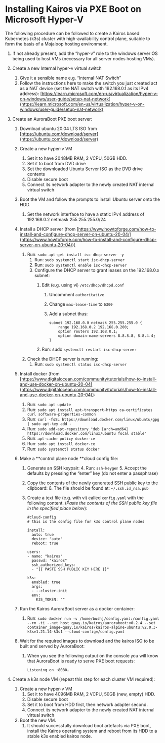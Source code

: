 # Installing Kairos via PXE Boot on Microsoft Hyper-V

The following procedure can be followed to create a Kairos based Kubernetes (k3s) cluster with high-availability control plane, suitable to form the basis of a Mojaloop hosting environment.

1. If not already present, add the “hyper-v” role to the windows server OS being used to host VMs (necessary for all server nodes hosting VMs).
2. Create a new Internal hyper-v virtual switch
    1. Give it a sensible name e.g. “Internal NAT Switch”
    2. Follow the instructions here to make the switch you just created act as a NAT device (set the NAT switch with 192.168.0.1 as its IPv4 address): [https://learn.microsoft.com/en-us/virtualization/hyper-v-on-windows/user-guide/setup-nat-network](https://learn.microsoft.com/en-us/virtualization/hyper-v-on-windows/user-guide/setup-nat-network)
3. Create an AuroraBoot PXE boot server:
    1. Download ubuntu 20.04 LTS ISO from [https://ubuntu.com/download/server](https://ubuntu.com/download/server)
    2. Create a new hyper-v VM
        1. Set it to have 2048MB RAM, 2 VCPU, 50GB HDD.
        2. Set it to boot from DVD drive
        3. Set the downloaded Ubuntu  Server ISO as the DVD drive contents
        4. Disable secure boot
        5. Connect its network adapter to the newly created NAT internal virtual switch
    3. Boot the VM and follow the prompts to install Ubuntu server onto the HDD.
        1. Set the network interface to have a static IPv4 address of 192.168.0.2 netmask 255.255.255.0/24
    4. Install a DHCP server (from [https://www.howtoforge.com/how-to-install-and-configure-dhcp-server-on-ubuntu-20-04/](https://www.howtoforge.com/how-to-install-and-configure-dhcp-server-on-ubuntu-20-04/))
       1. Run: `sudo apt-get install isc-dhcp-server -y`
          1. Run: `sudo systemctl start isc-dhcp-server`
          2. Run: `sudo systemctl enable isc-dhcp-server`
          3. Configure the DHCP server to grant leases on the 192.168.0.x subnet:
             1. Edit (e.g. using vi) `/etc/dhcp/dhcpd.conf`
                1. Uncomment `authoritative`
                2. Change `max-lease-time` to `6300`
                3. Add a subnet thus:
              
                    ```
                    subnet 192.168.0.0 netmask 255.255.255.0 {
                        range 192.168.0.2 192.168.0.200;
                        option routers 192.168.0.1;
                        option domain-name-servers 8.8.8.8, 8.8.4.4;
                    }
                    ```
    
             2. Run: sudo `systemctl restart isc-dhcp-server`
       2. Check the DHCP server is running:
          1. Run: `sudo systemctl status isc-dhcp-server`
    5. Install docker (from [https://www.digitalocean.com/community/tutorials/how-to-install-and-use-docker-on-ubuntu-20-04](https://www.digitalocean.com/community/tutorials/how-to-install-and-use-docker-on-ubuntu-20-04)):
        1. Run: `sudo apt update`
        2. Run: `sudo apt install apt-transport-https ca-certificates curl software-properties-common`
        3. Run: `curl -fsSL https://download.docker.com/linux/ubuntu/gpg | sudo apt-key add -`
        4. Run: `sudo add-apt-repository "deb [arch=amd64] https://download.docker.com/linux/ubuntu focal stable"`
        5. Run: `apt-cache policy docker-ce`
        6. Run: `sudo apt install docker-ce`
        7. Run: `sudo systemctl status docker`
    6. Make a **control plane node **cloud config file:
        1. Generate an SSH keypair:
           4. Run: `ssh-keygen`
           5. Accept the defaults by pressing the “enter” key (do not enter a passphrase)
        2. Copy the contents of the newly generated SSH public key to the clipboard:
           6. The file should be found at: `~/.ssh.id_rsa.pub`
        3. Create a text file (e.g. with vi) called `config.yaml` with the following content. (_Paste the contents of the SSH public key file in the specified place below_):

           ```
           #cloud-config
           # this is the config file for k3s control plane nodes

           install:
             auto: true
             device: "auto"
             reboot: true

           users:
           - name: "kairos"
             passwd: "kairos"
             ssh_authorized_keys:
             - "{{ PASTE SSH PUBLIC KEY HERE }}"

           k3s:
             enabled: true
             args:
             - --cluster-init
             env:
               K3S_TOKEN: ""
           ```

    7. Run the Kairos AuroraBoot server as a docker container:
        1. Run: `sudo docker run -v /home/bushj/config.yaml:/config.yaml --rm -ti --net host quay.io/kairos/auroraboot:v0.2.4 --set container_image=quay.io/kairos/kairos-alpine-ubuntu:v2.0.3-k3sv1.21.14-k3s1 --cloud-config=/config.yaml`
    8. Wait for the required images to download and the kairos ISO to be built and served by AuroraBoot:
        1. When you see the following output on the console you will know that AuroraBoot is ready to serve PXE boot requests:

            ```
            Listening on :8080…
            ```

4. Create a k3s node VM (repeat this step for each cluster VM required):
    1. Create a new hyper-v VM
       1. Set it to have 4096MB RAM, 2 VCPU, 50GB (new, empty) HDD.
       2. Disable secure boot
       3. Set it to boot from HDD first, then network adapter second.
       4. Connect its network adapter to the newly created NAT internal virtual switch
    2. Boot the new VM.
       1. It should successfully download boot artefacts via PXE boot, install the Kairos operating system and reboot from its HDD to a stable k3s enabled kairos node.

            		
